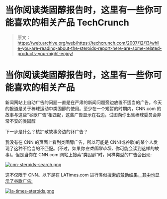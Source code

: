 # 当你阅读类固醇报告时，这里有一些你可能喜欢的相关产品 TechCrunch

> 原文：<https://web.archive.org/web/https://techcrunch.com/2007/12/13/while-you-are-reading-about-the-steroids-report-here-are-some-related-products-you-might-enjoy/>

# 当你阅读类固醇报告时，这里有一些你可能喜欢的相关产品

新闻网站上自动广告的问题一直是在严肃的新闻问题旁边放置不适当的广告。今天的报道是关于棒球运动中类固醇的使用。至少在一个短暂的时期内，CNN.com 的故事与这些“谷歌广告”相匹配，这些广告显示在右边，试图向你出售棒球委员会非常不安的类固醇

下一步是什么？核扩散故事旁边的钚广告？

我没有在 CNN 的页面上看到类固醇广告，所以可能是 CNN(或谷歌)的某个人发现了这种不恰当的不匹配。(不过，如果你*在类固醇市场*，你可能会读到这样的故事)。但是当你在 CNN.com 网站上搜索“类固醇”时，同样类型的广告会出现:

[![cnn-steroids-search.png](img/796c48ecfae0dd9ae2a1c7276ced7b77.png)](https://web.archive.org/web/20221208223700/https://beta.techcrunch.com/wp-content/uploads/2007/12/cnn-steroids-search.png "cnn-steroids-search.png")

这不仅限于 CNN。以下是在 LATimes.com 进行类似[搜索的赞助结果，其中也显示了谷歌广告:](https://web.archive.org/web/20221208223700/http://www.latimes.com/search/dispatcher.front?Query=steroids&target=blendedsearch&first-page-size=5)

[![la-times-steroids.png](img/abc8a240cbeae45df306faae6f644dd9.png)](https://web.archive.org/web/20221208223700/https://beta.techcrunch.com/wp-content/uploads/2007/12/la-times-steroids.png "la-times-steroids.png")